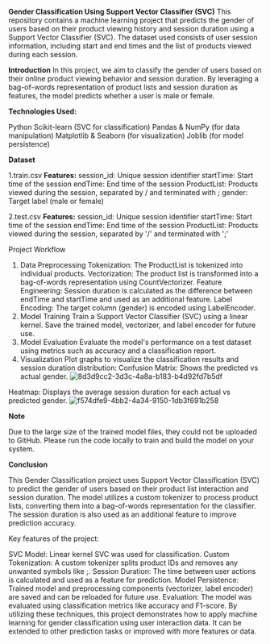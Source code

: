 **﻿Gender Classification Using Support Vector Classifier (SVC)**
This repository contains a machine learning project that predicts the gender of users based on their product viewing history and session duration using a Support Vector Classifier (SVC). The dataset used consists of user session information, including start and end times and the list of products viewed during each session.

**Introduction**
In this project, we aim to classify the gender of users based on their online product viewing behavior and session duration. By leveraging a bag-of-words representation of product lists and session duration as features, the model predicts whether a user is male or female.

**Technologies Used:**

Python
Scikit-learn (SVC for classification)
Pandas & NumPy (for data manipulation)
Matplotlib & Seaborn (for visualization)
Joblib (for model persistence)


**Dataset**

1.train.csv
**Features:**
session_id: Unique session identifier
startTime: Start time of the session
endTime: End time of the session
ProductList: Products viewed during the session, separated by / and terminated with ;
gender: Target label (male or female)

2.test.csv
**Features:**
session_id: Unique session identifier
startTime: Start time of the session
endTime: End time of the session
ProductList: Products viewed during the session, separated by '/' and terminated with ';'


Project Workflow

1. Data Preprocessing
Tokenization: The ProductList is tokenized into individual products.
Vectorization: The product list is transformed into a bag-of-words representation using CountVectorizer.
Feature Engineering: Session duration is calculated as the difference between endTime and startTime and used as an additional feature.
Label Encoding: The target column (gender) is encoded using LabelEncoder.
2. Model Training
Train a Support Vector Classifier (SVC) using a linear kernel.
Save the trained model, vectorizer, and label encoder for future use.
3. Model Evaluation
Evaluate the model's performance on a test dataset using metrics such as accuracy and a classification report.
4. Visualization
Plot graphs to visualize the classification results and session duration distribution:
Confusion Matrix: Shows the predicted vs actual gender.
![8d3d9cc2-3d3c-4a8a-b183-b4d92fd7b5df](https://github.com/user-attachments/assets/4c0cad6a-6f0b-4991-9e18-f876ae1d7f7a)

Heatmap: Displays the average session duration for each actual vs predicted gender.
![f574dfe9-4bb2-4a34-9150-1db3f691b258](https://github.com/user-attachments/assets/015a24a6-8acc-406f-b72a-797b5c546a54)

**Note**

Due to the large size of the trained model files, they could not be uploaded to GitHub. Please run the code locally to train and build the model on your system.

**Conclusion**

This Gender Classification project uses Support Vector Classification (SVC) to predict the gender of users based on their product list interaction and session duration. The model utilizes a custom tokenizer to process product lists, converting them into a bag-of-words representation for the classifier. The session duration is also used as an additional feature to improve prediction accuracy.

Key features of the project:

SVC Model: Linear kernel SVC was used for classification.
Custom Tokenization: A custom tokenizer splits product IDs and removes any unwanted symbols like ;.
Session Duration: The time between user actions is calculated and used as a feature for prediction.
Model Persistence: Trained model and preprocessing components (vectorizer, label encoder) are saved and can be reloaded for future use.
Evaluation: The model was evaluated using classification metrics like accuracy and F1-score.
By utilizing these techniques, this project demonstrates how to apply machine learning for gender classification using user interaction data. It can be extended to other prediction tasks or improved with more features or data.


